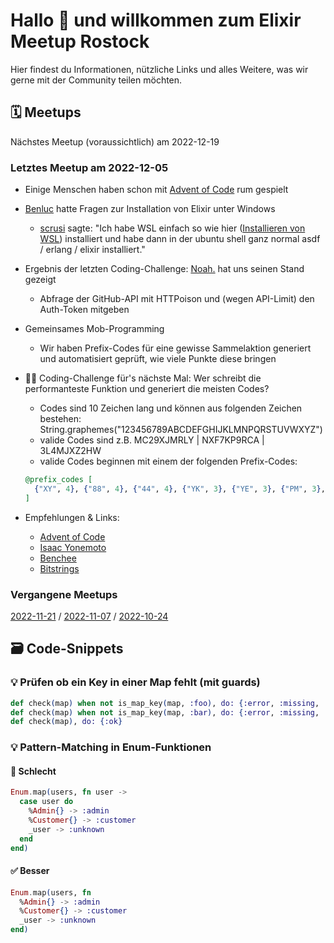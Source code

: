 <!--
**Here are some ideas to get you started:**

🙋‍♀️ A short introduction - what is your organization all about?
🌈 Contribution guidelines - how can the community get involved?
👩‍💻 Useful resources - where can the community find your docs? Is there anything else the community should know?
🍿 Fun facts - what does your team eat for breakfast?
🧙 Remember, you can do mighty things with the power of [Markdown](https://docs.github.com/github/writing-on-github/getting-started-with-writing-and-formatting-on-github/basic-writing-and-formatting-syntax)
-->

# Hallo 👋 und willkommen zum Elixir Meetup Rostock

Hier findest du Informationen, nützliche Links und alles Weitere, was wir gerne mit der Community teilen möchten.

## 🗓️ Meetups

Nächstes Meetup (voraussichtlich) am 2022-12-19

### Letztes Meetup am 2022-12-05

- Einige Menschen haben schon mit [Advent of Code](https://adventofcode.com) rum gespielt
- [Benluc](https://github.com/Benluc) hatte Fragen zur Installation von Elixir unter Windows
  - [scrusi](https://github.com/scrusi) sagte: "Ich habe WSL einfach so wie hier ([Installieren von WSL](https://learn.microsoft.com/de-de/windows/wsl/install)) installiert und habe dann in der ubuntu shell ganz normal asdf / erlang / elixir installiert."
- Ergebnis der letzten Coding-Challenge: [Noah.](https://github.com/NoahLeu) hat uns seinen Stand gezeigt
  - Abfrage der GitHub-API mit HTTPoison und (wegen API-Limit) den Auth-Token mitgeben
- Gemeinsames Mob-Programming
  - Wir haben Prefix-Codes für eine gewisse Sammelaktion generiert und automatisiert geprüft, wie viele Punkte diese bringen
- 👩‍💻 Coding-Challenge für's nächste Mal: Wer schreibt die performanteste Funktion und generiert die meisten Codes?

  - Codes sind 10 Zeichen lang und können aus folgenden Zeichen bestehen: String.graphemes("123456789ABCDEFGHIJKLMNPQRSTUVWXYZ")
  - valide Codes sind z.B. MC29XJMRLY | NXF7KP9RCA | 3L4MJXZ2HW
  - valide Codes beginnen mit einem der folgenden Prefix-Codes:

  ```elixir
  @prefix_codes [
    {"XY", 4}, {"88", 4}, {"44", 4}, {"YK", 3}, {"YE", 3}, {"PM", 3}, {"MC", 3}, {"MA", 3}, {"HJ", 3}, {"9Z", 3}, {"77", 3}, {"3L", 3}, {"33", 3}, {"2F", 3}, {"Z9", 2}, {"XA", 2}, {"X4", 2}, {"W6", 2}, {"TX", 2}, {"RM", 2}, {"RC", 2}, {"NX", 2}, {"MY", 2}, {"LY", 2}, {"JR", 2}, {"EA", 2}, {"AB", 2}, {"9M", 2}, {"7C", 2}, {"6W", 2}, {"66", 2}, {"4L", 2}, {"22", 2}, {"55", 1}, {"11", 1}
  ]
  ```

- Empfehlungen & Links:
  - [Advent of Code](https://adventofcode.com)
  - [Isaac Yonemoto](https://www.youtube.com/@isaacyonemoto6251)
  - [Benchee](https://github.com/bencheeorg/benchee)
  - [Bitstrings](https://elixir-lang.org/getting-started/binaries-strings-and-char-lists.html#bitstrings)

### Vergangene Meetups

[2022-11-21](../meetups/2022-11-21.md) / [2022-11-07](../meetups/2022-11-07.md) / [2022-10-24](../meetups/2022-10-24.md)

## 🗃️ Code-Snippets

### 💡 Prüfen ob ein Key in einer Map fehlt (mit guards)

```elixir
def check(map) when not is_map_key(map, :foo), do: {:error, :missing, :foo}
def check(map) when not is_map_key(map, :bar), do: {:error, :missing, :bar}
def check(map), do: {:ok}
```

### 💡 Pattern-Matching in Enum-Funktionen

#### 🚫 Schlecht

```elixir
Enum.map(users, fn user ->
  case user do
    %Admin{} -> :admin
    %Customer{} -> :customer
    _user -> :unknown
  end
end)
```

#### ✅ Besser

```elixir
Enum.map(users, fn
  %Admin{} -> :admin
  %Customer{} -> :customer
  _user -> :unknown
end)
```
